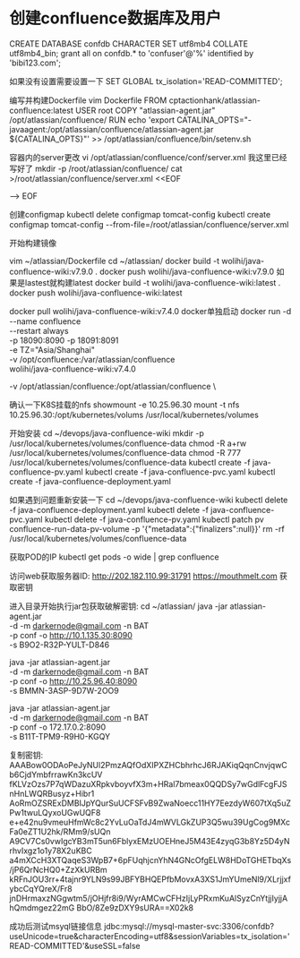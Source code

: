 # 创建confluence数据库及用户
CREATE DATABASE confdb CHARACTER SET utf8mb4 COLLATE utf8mb4_bin;
grant all on confdb.* to 'confuser'@'%' identified by 'bibi123.com';

如果没有设置需要设置一下
SET GLOBAL tx_isolation='READ-COMMITTED';


编写并构建Dockerfile
vim Dockerfile
FROM cptactionhank/atlassian-confluence:latest
USER root
COPY "atlassian-agent.jar" /opt/atlassian/confluence/
RUN echo 'export CATALINA_OPTS="-javaagent:/opt/atlassian/confluence/atlassian-agent.jar ${CATALINA_OPTS}"' >> /opt/atlassian/confluence/bin/setenv.sh


容器内的server更改
vi /opt/atlassian/confluence/conf/server.xml
我这里已经写好了
mkdir -p /root/atlassian/confluence/
cat >/root/atlassian/confluence/server.xml <<EOF
<?xml version="1.0"?>
<Server port="8000" shutdown="SHUTDOWN">
  <Service name="Tomcat-Standalone">
     <Connector port="8090" connectionTimeout="20000" redirectPort="8443"
                   maxThreads="48" minSpareThreads="10"
                   enableLookups="false" acceptCount="10" debug="0" URIEncoding="UTF-8"
                   protocol="org.apache.coyote.http11.Http11NioProtocol"
                   scheme="https" secure="true" proxyName="mouthmelt.com" proxyPort="443"/>-->
    <Engine name="Standalone" defaultHost="localhost">
      <Host name="localhost" appBase="webapps" unpackWARs="true" autoDeploy="false" startStopThreads="4">
        <Context path="" docBase="../confluence"  debug="0" reloadable="false" useHttpOnly="true" >
          <Manager pathname=""/>
          <Valve className="org.apache.catalina.valves.StuckThreadDetectionValve" threshold="60"/>
        </Context>
        <Context path="${confluence.context.path}/synchrony-proxy" docBase="../synchrony-proxy" reloadable="false" >
          <Valve className="org.apache.catalina.valves.StuckThreadDetectionValve" threshold="60"/>
        </Context>
      </Host>
    </Engine>
  </Service>
</Server>
EOF



创建configmap
kubectl delete configmap tomcat-config
kubectl create configmap tomcat-config --from-file=/root/atlassian/confluence/server.xml




开始构建镜像


vim ~/atlassian/Dockerfile
cd ~/atlassian/
docker build -t wolihi/java-confluence-wiki:v7.9.0 .
docker push wolihi/java-confluence-wiki:v7.9.0
如果是lastest就构建latest
docker build -t wolihi/java-confluence-wiki:latest .
docker push wolihi/java-confluence-wiki:latest

docker pull wolihi/java-confluence-wiki:v7.4.0
docker单独启动
docker run -d --name confluence \
  --restart always \
  -p 18090:8090 -p 18091:8091 \
  -e TZ="Asia/Shanghai" \
  -v /opt/confluence:/var/atlassian/confluence \
wolihi/java-confluence-wiki:v7.4.0

  -v /opt/atlassian/confluence:/opt/atlassian/confluence \


确认一下K8S挂载的nfs
showmount -e 10.25.96.30
mount -t nfs 10.25.96.30:/opt/kubernetes/volums /usr/local/kubernetes/volumes

开始安装
cd ~/devops/java-confluence-wiki
mkdir -p /usr/local/kubernetes/volumes/confluence-data
chmod -R a+rw /usr/local/kubernetes/volumes/confluence-data
chmod -R 777 /usr/local/kubernetes/volumes/confluence-data
kubectl create -f java-confluence-pv.yaml
kubectl create -f java-confluence-pvc.yaml
kubectl create -f java-confluence-deployment.yaml


如果遇到问题重新安装一下
cd ~/devops/java-confluence-wiki
kubectl delete -f java-confluence-deployment.yaml
kubectl delete -f java-confluence-pvc.yaml
kubectl delete -f java-confluence-pv.yaml
kubectl patch pv confluence-run-data-pv-volume -p '{"metadata":{"finalizers":null}}'
rm -rf /usr/local/kubernetes/volumes/confluence-data


获取POD的IP
kubectl get pods -o wide | grep confluence

访问web获取服务器ID:
http://202.182.110.99:31791
https://mouthmelt.com
获取密钥

进入目录开始执行jar包获取破解密钥:
cd ~/atlassian/
java -jar atlassian-agent.jar \
   -d -m darkernode@gmail.com -n BAT \
   -p conf -o http://10.1.135.30:8090 \
 -s B9O2-R32P-YULT-D846

java -jar atlassian-agent.jar \
   -d -m darkernode@gmail.com -n BAT \
   -p conf -o http://10.25.96.40:8090 \
 -s BMMN-3ASP-9D7W-2OO9



 java -jar atlassian-agent.jar \
   -d -m darkernode@gmail.com -n BAT \
   -p conf -o 172.17.0.2:8090 \
 -s B11T-TPM9-R9H0-KGQY

复制密钥:
AAABow0ODAoPeJyNUl2PmzAQfOdXIPXZHCbhrhcJ6RJAKiqQqnCnvjqwCb6CjdYmbfrrawKn3kcUV
fKLVzOzs7P7qWDazuXRpkvboyvfX3m+HRal7bmeax0QQDSy7wGdlFcgFJSnHnLWQRBusyz+Hibr1
AoRmOZSRExDMBIJpYQurSuUCFSFvB9ZwaNoecc11HY7EezdyW607tXq5uZPw1twuLQyxoUGwUQF8
e+e42nu9vmeuHfmWc8c2YvLuOaTdJ4mWVLGkZUP3Q5wu39UgCog9MXcFa0eZT1U2hk/RMm9/sUQn
A9CV7Cs0vwIgcYB3mT5un6FblyxEMzUOEHneJ5M43E4zyqG3b8Yz5D4yNrhvIxgz1o1y78X2uKBC
a4mXCcH3XTQaqeS3WpB7+6pFUqhjcnYhN4GNcOfgELW8HDoTGHETbqXs/jP6QrNcHQ0+ZzXkURBm
kRFnJOU3rr+4tajnr9YLN9s99JBFYBHQEPfbMovxA3XS1JmYUmeNl9/XLrjjxfybcCqYQreX/Fr8
jnDHrmaxzNGgwtm5/jOHjfr8i9/WyrAMCwCFHzIjLyPRxmKuAlSyzCnYtjjIyjjAhQmdmgez22mG
BbO/8Ze9zDXY9sURA==X02k8


成功后测试msyql链接信息
jdbc:mysql://mysql-master-svc:3306/confdb?useUnicode=true&characterEncoding=utf8&sessionVariables=tx_isolation='READ-COMMITTED'&useSSL=false
